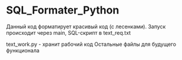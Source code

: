 # SQL_Formater_Python
Данный код форматирует красивый код (с лесенками).
Запуск происходит через main, SQL-скрипт в text_req.txt

text_work.py - хранит рабочий код
Остальные файлы для будущего функционала
